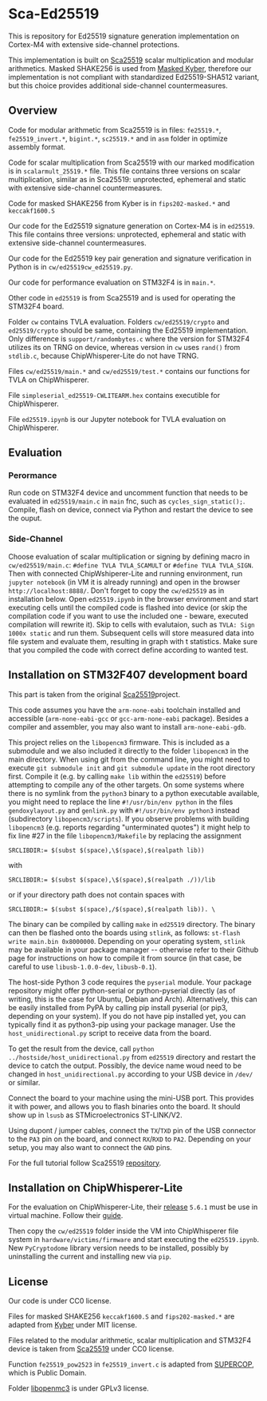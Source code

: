 # Sca-Ed25519

This is repository for Ed25519 signature generation implementation on Cortex-M4 with extensive side-channel protections.

This implementation is built on [Sca25519](https://github.com/sca-secure-library-sca25519/sca25519) scalar multiplication and modular arithmetics. Masked SHAKE256 is used from [Masked Kyber](https://github.com/masked-kyber-m4/mkm4), therefore our implementation is not compliant with standardized Ed25519-SHA512 variant, but this choice provides additional side-channel countermeasures.

## Overview

Code for modular arithmetic from Sca25519 is in files: `fe25519.*`, `fe25519_invert.*`, `bigint.*`, `sc25519.*` and in `asm` folder in optimize assembly format.

Code for scalar multiplication from Sca25519 with our marked modification is in `scalarmult_25519.*` file. This file contains three versions on scalar multiplication, similar as in Sca25519: unprotected, ephemeral and static with extensive side-channel countermeasures.

Code for masked SHAKE256 from Kyber is in `fips202-masked.*` and `keccakf1600.S`

Our code for the Ed25519 signature generation on Cortex-M4 is in `ed25519`. This file contains three versions: unprotected, ephemeral and static with extensive side-channel countermeasures.

Our code for the Ed25519 key pair generation and signature verification in Python is in `cw/ed25519cw_ed25519.py`.

Our code for performance evaluation on STM32F4 is in `main.*`.

Other code in `ed25519` is from Sca25519 and is used for operating the STM32F4 board.

Folder `cw` contains TVLA evaluation. Folders `cw/ed25519/crypto` and `ed25519/crypto` should be same, containing the Ed25519 implementation. Only difference is `support/randombytes.c` where the version for STM32F4 utilizes its on TRNG on device, whereas version in `cw` uses `rand()` from `stdlib.c`, because ChipWhisperer-Lite do not have TRNG. 

Files `cw/ed25519/main.*` and `cw/ed25519/test.*` contains our functions for TVLA on ChipWhisperer.

File `simpleserial_ed25519-CWLITEARM.hex` contains executible for ChipWhisperer.

File `ed25519.ipynb` is our Jupyter notebook for TVLA evaluation on ChipWhisperer.

## Evaluation

### Perormance

Run code on STM32F4 device and uncomment function that needs to be evaluated in `ed25519/main.c` in `main` fnc, such as `cycles_sign_static();`. Compile, flash on device, connect via Python and restart the device to see the ouput.

### Side-Channel

Choose evaluation of scalar multiplication or signing by defining macro in `cw/ed25519/main.c`: `#define TVLA TVLA_SCAMULT` or `#define TVLA TVLA_SIGN`. Then with connected ChipWshiperer-Lite and running environment, run `jupyter notebook` (in VM it is already running) and open in the browser `http://localhost:8888/`. Don't forget to copy the `cw/ed25519` as in installation below. Open `ed25519.ipynb` in the browser environment and start executing cells until the compiled code is flashed into device (or skip the compilation code if you want to use the included one - beware, executed compilation will rewrite it). Skip to cells with evalutaion, such as `TVLA: Sign 1000x static` and run them. Subsequent cells will store measured data into file system and evaluate them, resulting in graph with t statistics. Make sure that you compiled the code with correct define according to wanted test.

## Installation on STM32F407 development board

This part is taken from the original [Sca25519](https://github.com/sca-secure-library-sca25519/sca25519)project.

This code assumes you have the `arm-none-eabi` toolchain installed and accessible (`arm-none-eabi-gcc` or `gcc-arm-none-eabi` package).
Besides a compiler and assembler, you may also want to install `arm-none-eabi-gdb`.

This project relies on the `libopencm3` firmware. This is included as a submodule and we also included it directly to the folder `libopencm3` in the main directory. When using git from the command line, you might need to execute `git submodule init` and `git submodule update` in the root directory first. Compile it (e.g. by calling `make lib` within the `ed25519`) before attempting to compile any of the other targets. On some systems where there is no symlink from the `python3` binary to a python executable available, you might need to replace the line `#!/usr/bin/env python` in the files `gendoxylayout.py` and `genlink.py` with `#!/usr/bin/env python3` instead (subdirectory `libopencm3/scripts`). If you observe problems with building `libopencm3` (e.g. reports regarding "unterminated quotes") it might help to fix line #27 in the file `libopencm3/Makefile` by replacing the assignment

`SRCLIBDIR:= $(subst $(space),\$(space),$(realpath lib))`

with

`SRCLIBDIR:= $(subst $(space),\$(space),$(realpath ./))/lib`

or if your directory path does not contain spaces with

`SRCLIBDIR:= $(subst $(space),/$(space),$(realpath lib)). \`

The binary can be compiled by calling `make` in `ed25519` directory. The binary can then be flashed onto the boards using `stlink`, as follows: `st-flash write main.bin 0x8000000`. Depending on your operating system, `stlink` may be available in your package manager -- otherwise refer to their Github page for instructions on how to compile it from source (in that case, be careful to use `libusb-1.0.0-dev`, `libusb-0.1`).

The host-side Python 3 code requires the `pyserial` module. Your package repository might offer python-serial or python-pyserial directly (as of writing, this is the case for Ubuntu, Debian and Arch). Alternatively, this can be easily installed from PyPA by calling pip install pyserial (or pip3, depending on your system). If you do not have pip installed yet, you can typically find it as python3-pip using your package manager. Use the `host_unidirectional.py` script to receive data from the board.

To get the result from the device, call `python ../hostside/host_unidirectional.py` from `ed25519` directory and restart the device to catch the output. Possibly, the device name woud need to be changed in `host_unidirectional.py` according to your USB device in `/dev/` or similar.

Connect the board to your machine using the mini-USB port. This provides it with power, and allows you to flash binaries onto the board. It should show up in `lsusb` as STMicroelectronics ST-LINK/V2.

Using dupont / jumper cables, connect the `TX`/`TXD` pin of the USB connector to the `PA3` pin on the board, and connect `RX`/`RXD` to `PA2`. Depending on your setup, you may also want to connect the `GND` pins.

For the full tutorial follow Sca25519 [repository](https://github.com/sca-secure-library-sca25519/sca25519).

## Installation on ChipWhisperer-Lite

For the evaluation on ChipWhisperer-Lite, their [release](https://github.com/newaetech/chipwhisperer/releases/tag/5.6.1) `5.6.1` must be use in virtual machine. Follow their [guide](https://chipwhisperer.readthedocs.io/en/latest/virtual-box-inst.html).

Then copy the `cw/ed25519` folder inside the VM into ChipWhisperer file system in `hardware/victims/firmware` and start executing the `ed25519.ipynb`. New `PyCryptodome` library version needs to be installed, possibly by uninstalling the current and installing new via `pip`.

## License
Our code is under CC0 license.

Files for masked SHAKE256 `keccakf1600.S` and `fips202-masked.*` are adapted from [Kyber](https://github.com/masked-kyber-m4/mkm4) under MIT license.

Files related to the modular arithmetic, scalar multiplication and STM32F4 device is taken from [Sca25519](https://github.com/sca-secure-library-sca25519/sca25519) under CC0 license.

Function `fe25519_pow2523` in `fe25519_invert.c` is adapted from [SUPERCOP](https://github.com/floodyberry/supercop/blob/master/crypto_sign/ed25519/ref/fe25519.c), which is Public Domain.

Folder [libopenmc3](https://github.com/libopencm3/libopencm3) is under GPLv3 license.
